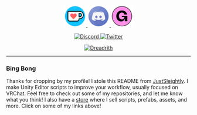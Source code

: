 <p align="center">
    <a href="https://ko-fi.com/dreadrith">
      <img alt="GitHub" src="https://github.com/JustSleightly/Resources/blob/main/Icons/Ko-fi.png" width="60" height="60"/>
    </a>
     <a href="https://dreadrith.com/discord">
      <img alt="Discord" src="https://github.com/JustSleightly/Resources/raw/main/Icons/Discord.png" width="60" height="60"/>
    </a>
    <a href="https://www.dreadrith.com/">
      <img alt="Store" src="https://github.com/JustSleightly/Resources/raw/main/Icons/Store.png" width="60" height="60"/>
    </a>
  </p>
  
  <p align="center">
    <a href="https://dreadrith.sleightly.dev/discord">
      <img alt="Discord" src="https://img.shields.io/discord/750880531293536328"/>
    </a>
    <a href="https://twitter.com/intent/user?screen_name=Dreadrith">
      <img alt="Twitter" src="https://img.shields.io/twitter/follow/Dreadrith?style=social"/>
    </a>
  </p>
  
<p align="center">
<a href="https://github.com/anuraghazra/github-readme-stats">
  <img alt="Dreadrith" src="https://github-readme-stats.vercel.app/api?username=Dreadrith&count_private=true&theme=radical&include_all_commits=true&show_icons=true" />
</a>
</p>
  
  -----
  
###  Bing Bong

Thanks for dropping by my profile! I stole this README from <a href=https://github.com/JustSleightly>JustSleightly</a>. I make Unity Editor scripts to improve your workflow, usually focused on VRChat. Feel free to check out some of my repositories, and let me know what you think! I also have a <a href=https://dreadrith.gumroad.com/>store</a> where I sell scripts, prefabs, assets, and more. Click on some of my links above!
